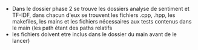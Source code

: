 * Dans le dossier phase 2 se trouve les dossiers analyse de sentiment et TF-IDF, dans chacun d'eux se trouvent les fichiers .cpp, .hpp, les makefiles, les mains et les fichiers nécessaires aux tests contenus dans le main (les path étant des paths relatifs
* les fichiers doivent etre inclus dans le dossier du main avant de le lancer)
